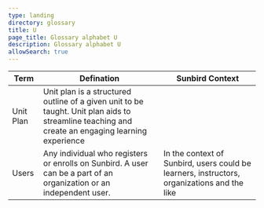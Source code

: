 ```yaml
---
type: landing
directory: glossary
title: U
page_title: Glossary alphabet U
description: Glossary alphabet U
allowSearch: true
---
```

Term | Defination |Sunbird Context
-----|------------|-----------------
Unit Plan |Unit plan is a structured outline of a given unit to be taught. Unit plan aids to streamline teaching and create an engaging learning experience   |
Users |Any individual who registers or enrolls on Sunbird. A user can be a part of an organization or an independent user.  |In the context of Sunbird, users could be learners, instructors, organizations and the like
